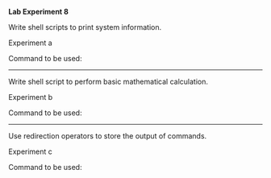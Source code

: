 **Lab Experiment 8**

Write shell scripts to print system information.

Experiment a

Command to be used:


-----------------------------------------------------------------
Write shell script to perform basic mathematical calculation.

Experiment b

Command to be used:

-----------------------------------------------------------------
Use redirection operators to store the output of commands.

Experiment c

Command to be used:
